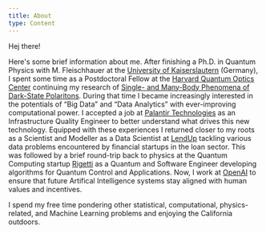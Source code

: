 ```yaml
---
title: About
type: Content
---
```



Hej there!

Here's some brief information about me. After finishing a Ph.D. in Quantum Physics with M. Fleischhauer at the [University of Kaiserslautern](http://www.physik.uni-kl.de/agfleischhauer) (Germany), I spent some time as a Postdoctoral Fellow at the [Harvard Quantum Optics Center](http://hqoc.harvard.edu/) continuing my research of [Single- and Many-Body Phenomena of Dark-State Polaritons](http://www.physik.uni-kl.de/agfleischhauer/dokuwiki/lib/exe/fetch.php?media=theses:otterbach2011_phd_thesis.pdf). During that time I became increasingly interested in the potentials of “Big Data” and “Data Analytics” with ever-improving computational power. I accepted a job at [Palantir Technologies](https://www.palantir.com) as an Infrastructure Quality Engineer to better understand what drives this new technology. Equipped with these experiences I returned closer to my roots as a Scientist and Modeller as a Data Scientist at [LendUp](https://www.lendup.com) tackling various data problems encountered by financial startups in the loan sector. This was followed by a brief round-trip back to physics at the Quantum Computing startup [Rigetti](http://rigetti.com/) as a Quantum and Software Engineer developing algorithms for Quantum Control and Applications. Now, I work at [OpenAI](https://www.openai.com) to ensure that future Artifical Intelligence systems stay aligned with human values and incentives.

I spend my free time pondering other statistical, computational, physics-related, and Machine Learning problems and enjoying the California outdoors.
